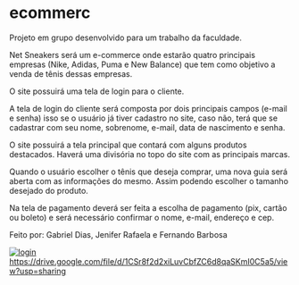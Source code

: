 # ecommerc
Projeto em grupo desenvolvido para um trabalho da faculdade. 

Net Sneakers será um e-commerce onde estarão quatro principais empresas (Nike, Adidas, Puma e New Balance) que tem como objetivo a venda de tênis dessas empresas.

O site possuirá uma tela de login para o cliente.

A tela de login do cliente será composta por dois principais campos (e-mail e senha) isso se o usuário já tiver cadastro no site, caso não, terá que se cadastrar com seu nome, sobrenome, e-mail, data de nascimento e senha.

O site possuirá a tela principal que contará com alguns produtos destacados. Haverá uma divisória no topo do site com as principais marcas.

Quando o usuário escolher o tênis que deseja comprar, uma nova guia será aberta com as informações do mesmo. Assim podendo escolher o tamanho desejado do produto.

Na tela de pagamento deverá ser feita a escolha de pagamento (pix, cartão ou boleto) e será necessário confirmar o nome, e-mail, endereço e cep.

Feito por: Gabriel Dias, Jenifer Rafaela e Fernando Barbosa


[<img align="center" alt="login" src="video/ecommerc.mp4">](https://drive.google.com/file/d/1CSr8f2d2xiLuvCbfZC6d8qaSKmI0C5a5/view?usp=sharing)https://drive.google.com/file/d/1CSr8f2d2xiLuvCbfZC6d8qaSKmI0C5a5/view?usp=sharing


